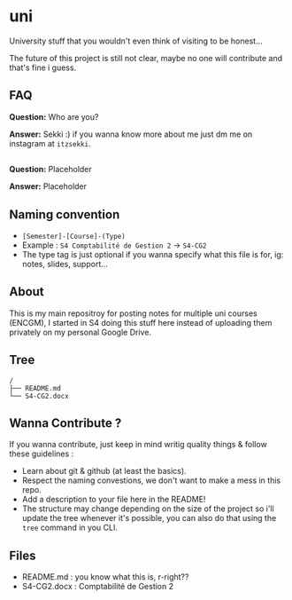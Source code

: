 # uni

University stuff that you wouldn't even think of visiting to be honest...

The future of this project is still not clear, maybe no one will contribute and that's fine i guess.

## FAQ

**Question:** Who are you? 


**Answer:** Sekki :) if you wanna know more about me just dm me on instagram at `itzsekki`.


##
**Question:** Placeholder


**Answer:** Placeholder


##

## Naming convention 

* `[Semester]-[Course]-(Type)`
* Example : `S4 Comptabilité de Gestion 2` -> `S4-CG2` 
* The type tag is just optional if you wanna specify what this file is for, ig: notes, slides, support...

## About

This is my main repositroy for posting notes for multiple uni courses (ENCGM), I started in S4 doing this stuff here instead of uploading them privately on my personal Google Drive.

## Tree

```
/
├── README.md
└── S4-CG2.docx
```

## Wanna Contribute ?

If you wanna contribute, just keep in mind writig quality things & follow these guidelines :

* Learn about git & github (at least the basics). 
* Respect the naming convestions, we don't want to make a mess in this repo.
* Add a description to your file here in the README!
* The structure may change depending on the size of the project so i'll update the tree whenever it's possible, you can also do that using the `tree` command in you CLI.

## Files

* README.md : you know what this is, r-right??
* S4-CG2.docx : Comptabilité de Gestion 2
